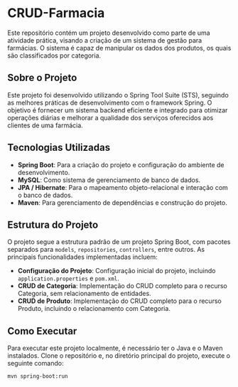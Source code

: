 # CRUD-Farmacia

Este repositório contém um projeto desenvolvido como parte de uma atividade prática, visando a criação de um sistema de gestão para farmácias. O sistema é capaz de manipular os dados dos produtos, os quais são classificados por categoria.

## Sobre o Projeto

Este projeto foi desenvolvido utilizando o Spring Tool Suite (STS), seguindo as melhores práticas de desenvolvimento com o framework Spring. O objetivo é fornecer um sistema backend eficiente e integrado para otimizar operações diárias e melhorar a qualidade dos serviços oferecidos aos clientes de uma farmácia.

## Tecnologias Utilizadas

- **Spring Boot**: Para a criação do projeto e configuração do ambiente de desenvolvimento.
- **MySQL**: Como sistema de gerenciamento de banco de dados.
- **JPA / Hibernate**: Para o mapeamento objeto-relacional e interação com o banco de dados.
- **Maven**: Para gerenciamento de dependências e construção do projeto.

## Estrutura do Projeto

O projeto segue a estrutura padrão de um projeto Spring Boot, com pacotes separados para `models`, `repositories`, `controllers`, entre outros. As principais funcionalidades implementadas incluem:

- **Configuração do Projeto**: Configuração inicial do projeto, incluindo `application.properties` e `pom.xml`.
- **CRUD de Categoria**: Implementação do CRUD completo para o recurso Categoria, sem relacionamento de entidades.
- **CRUD de Produto**: Implementação do CRUD completo para o recurso Produto, incluindo o relacionamento com Categoria.

## Como Executar

Para executar este projeto localmente, é necessário ter o Java e o Maven instalados. Clone o repositório e, no diretório principal do projeto, execute o seguinte comando:

```bash
mvn spring-boot:run
